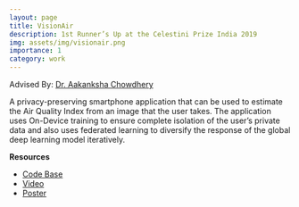 ```yaml
---
layout: page
title: VisionAir 
description: 1st Runner’s Up at the Celestini Prize India 2019
img: assets/img/visionair.png
importance: 1
category: work
---
```

Advised By: [Dr. Aakanksha Chowdhery](http://www.achowdhery.com/)

A privacy-preserving smartphone application that can be used to estimate the Air Quality Index from an image that the user takes. The application uses On-Device training to ensure complete isolation of the user’s private data and also uses federated learning to diversify the response of the global deep learning model iteratively.

**Resources**

- [Code Base](https://github.com/harshitadd/VisionAir) 
- [Video](https://www.youtube.com/watch?v=gj0hw7qwG3g) 
- [Poster](https://user-images.githubusercontent.com/31439716/80715263-baa16400-8b13-11ea-9bc7-0fd5d9b303a8.png)


